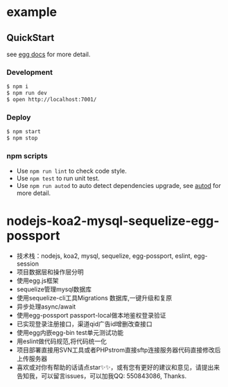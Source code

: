 # example



## QuickStart

<!-- add docs here for user -->

see [egg docs][egg] for more detail.

### Development

```bash
$ npm i
$ npm run dev
$ open http://localhost:7001/
```

### Deploy

```bash
$ npm start
$ npm stop
```

### npm scripts

- Use `npm run lint` to check code style.
- Use `npm test` to run unit test.
- Use `npm run autod` to auto detect dependencies upgrade, see [autod](https://www.npmjs.com/package/autod) for more detail.


[egg]: https://eggjs.org

# nodejs-koa2-mysql-sequelize-egg-possport
- 技术栈：nodejs, koa2, mysql, sequelize, egg-possport, eslint, egg-session
- 项目数据层和操作层分明
- 使用egg.js框架
- sequelize管理mysql数据库
- 使用sequelize-cli工具Migrations 数据库,一键升级和复原
- 异步处理async/await
- 使用egg-possport passport-local做本地鉴权登录验证
- 已实现登录注册接口，渠道qid广告id增删改查接口
- 使用egg内嵌egg-bin test单元测试功能
- 用eslint做代码规范,将代码统一化
- 项目部署直接用SVN工具或者PHPstrom直接sftp连接服务器代码直接修改后上传服务器
- 喜欢或对你有帮助的话请点star✨✨，或有您有更好的建议和意见，请提出来告知我，可以留言issues，可以加我QQ: 550843086, Thanks.